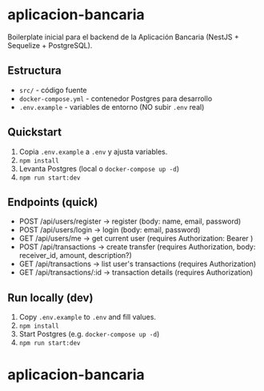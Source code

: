 # aplicacion-bancaria

Boilerplate inicial para el backend de la Aplicación Bancaria (NestJS + Sequelize + PostgreSQL).

## Estructura
- `src/` - código fuente
- `docker-compose.yml` - contenedor Postgres para desarrollo
- `.env.example` - variables de entorno (NO subir `.env` real)

## Quickstart
1. Copia `.env.example` a `.env` y ajusta variables.
2. `npm install`
3. Levanta Postgres (local o `docker-compose up -d`)
4. `npm run start:dev`


## Endpoints (quick)
- POST /api/users/register -> register (body: name, email, password)
- POST /api/users/login -> login (body: email, password)
- GET /api/users/me -> get current user (requires Authorization: Bearer <token>)
- POST /api/transactions -> create transfer (requires Authorization, body: receiver_id, amount, description?)
- GET /api/transactions -> list user's transactions (requires Authorization)
- GET /api/transactions/:id -> transaction details (requires Authorization)

## Run locally (dev)
1. Copy `.env.example` to `.env` and fill values.
2. `npm install`
3. Start Postgres (e.g. `docker-compose up -d`)
4. `npm run start:dev`
# aplicacion-bancaria
